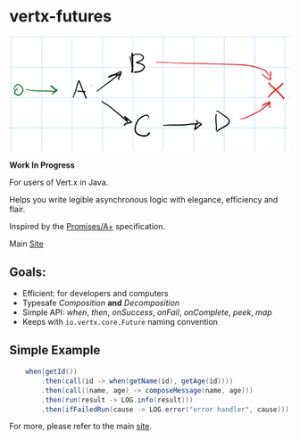 # vertx-futures

![graph](assets/graph.png)

__Work In Progress__

For users of Vert.x in Java.

Helps you write legible asynchronous logic with elegance, efficiency and flair.

Inspired by the [Promises/A+](https://promisesaplus.com/) specification.

Main [Site](http://www.dazraf.io/vertx-futures/)

## Goals:

* Efficient: for developers and computers
* Typesafe *Composition* **and** *Decomposition*
* Simple API: *when*, *then*, *onSuccess*, *onFail*, *onComplete*, *peek*, *map*
* Keeps with `io.vertx.core.Future` naming convention 

## Simple Example

```java
    when(getId())
        .then(call(id -> when(getName(id), getAge(id))))
        .then(call((name, age) -> composeMessage(name, age)))
        .then(run(result -> LOG.info(result)))
        .then(ifFailedRun(cause -> LOG.error("error handler", cause)));
```

For more, please refer to the main [site](http://www.dazraf.io/vertx-futures/).

